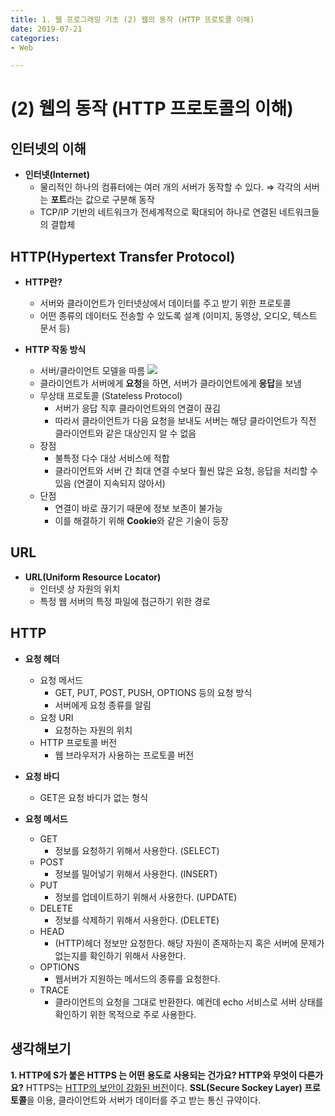 ```yaml
---
title: 1. 웹 프로그래밍 기초 (2) 웹의 동작 (HTTP 프로토콜 이해)
date: 2019-07-21
categories: 
- Web

---
```


# (2) 웹의 동작 (HTTP 프로토콜의 이해)

## 인터넷의 이해
- **인터넷(Internet)**
	-  물리적인 하나의 컴퓨터에는 여러 개의 서버가 동작할 수 있다. ⇒ 각각의 서버는 **포트**라는 값으로 구분해 동작 
	-  TCP/IP 기반의 네트워크가 전세계적으로 확대되어 하나로 연결된 네트워크들의 결합체


## HTTP(Hypertext Transfer Protocol)
- **HTTP란?**
	- 서버와 클라이언트가 인터넷상에서 데이터를 주고 받기 위한 프로토콜
	- 어떤 종류의 데이터도 전송할 수 있도록 설계 (이미지, 동영상, 오디오, 텍스트 문서 등)

- **HTTP 작동 방식**
	- 서버/클라이언트 모델을 따름
![](https://img1.daumcdn.net/thumb/R1280x0/?scode=mtistory2&fname=https%3A%2F%2Fk.kakaocdn.net%2Fdn%2FeaSkpp%2FbtqwVg6uDzD%2FrRibtSz0DUk0lKobXJujG0%2Fimg.png)
	- 클라이언트가 서버에게 **요청**을 하면, 서버가 클라이언트에게 **응답**을 보냄
	- 무상태 프로토콜 (Stateless Protocol)
		- 서버가 응답 직후 클라이언트와의 연결이 끊김
		- 따라서 클라이언트가 다음 요청을 보내도 서버는 해당 클라이언트가 직전 클라이언트와 같은 대상인지 알 수 없음
	- 장점
		- 불특정 다수 대상 서비스에 적합
		- 클라이언트와 서버 간 최대 연결 수보다 훨씬 많은 요청, 응답을 처리할 수 있음 (연결이 지속되지 않아서)
	- 단점
		- 연결이 바로 끊기기 때문에 정보 보존이 불가능
		- 이를 해결하기 위해 **Cookie**와 같은 기술이 등장

## URL
- **URL(Uniform Resource Locator)**
	- 인터넷 상 자원의 위치
	- 특정 웹 서버의 특정 파일에 접근하기 위한 경로

## HTTP
- **요청 헤더**
	- 요청 메서드
		- GET, PUT, POST, PUSH, OPTIONS 등의 요청 방식
		- 서버에게 요청 종류를 알림
	- 요청 URI
		- 요청하는 자원의 위치
	- HTTP 프로토콜 버전
		- 웹 브라우저가 사용하는 프로토콜 버전

- **요청 바디**
	- GET은 요청 바디가 없는 형식

- **요청 메서드**
	- GET
		- 정보를 요청하기 위해서 사용한다. (SELECT)
	- POST
    	- 정보를 밀어넣기 위해서 사용한다. (INSERT)
	- PUT
		- 정보를 업데이트하기 위해서 사용한다. (UPDATE)
	- DELETE
		- 정보를 삭제하기 위해서 사용한다. (DELETE)
	- HEAD
		- (HTTP)헤더 정보만 요청한다. 해당 자원이 존재하는지 혹은 서버에 문제가 없는지를 확인하기 위해서 사용한다.
	- OPTIONS
		- 웹서버가 지원하는 메서드의 종류를 요청한다.
	- TRACE
		- 클라이언트의 요청을 그대로 반환한다. 예컨데 echo 서비스로 서버 상태를 확인하기 위한 목적으로 주로 사용한다.


## 생각해보기
**1. HTTP에 S가 붙은 HTTPS 는 어떤 용도로 사용되는 건가요? HTTP와 무엇이 다른가요?**
	HTTPS는 <u>HTTP의 보안이 강화된 버전</u>이다.
    **SSL(Secure Sockey Layer) 프로토콜**을 이용, 클라이언트와 서버가 데이터를 주고 받는 통신 규약이다.
